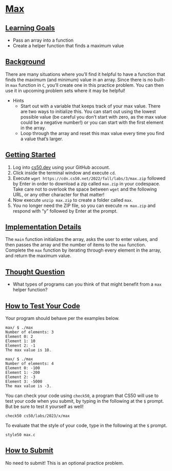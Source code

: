 # [Max](#max)

## [Learning Goals](#learning-goals)

- Pass an array into a function
- Create a helper function that finds a maximum value

## [Background](#background)

There are many situations where you’ll find it helpful to have a
function that finds the maximum (and minimum) value in an array. Since
there is no built-in `max` function in `C`, you’ll create one in this
practice problem. You can then use it in upcoming problem sets where it
may be helpful!

- Hints
  - Start out with a variable that keeps track of your max value. There
    are two ways to initialize this. You can start out using the lowest
    possible value (be careful you don’t start with zero, as the max
    value could be a negative number!) or you can start with the first
    element in the array.
  - Loop through the array and reset this max value every time you find
    a value that’s larger.

## [Getting Started](#getting-started)

1.  Log into [cs50.dev](https://cs50.dev/) using your GitHub account.
2.  Click inside the terminal window and execute `cd`.
3.  Execute `wget https://cdn.cs50.net/2022/fall/labs/3/max.zip`
    followed by Enter in order to download a zip called `max.zip` in
    your codespace. Take care not to overlook the space between `wget`
    and the following URL, or any other character for that matter!
4.  Now execute `unzip max.zip` to create a folder called `max`.
5.  You no longer need the ZIP file, so you can execute `rm max.zip` and
    respond with “y” followed by Enter at the prompt.

## [Implementation Details](#implementation-details)

The `main` function initializes the array, asks the user to enter
values, and then passes the array and the number of items to the `max`
function. Complete the `max` function by iterating through every element
in the array, and return the maximum value.

## [Thought Question](#thought-question)

- What types of programs can you think of that might benefit from a
  `max` helper function?

## [How to Test Your Code](#how-to-test-your-code)

Your program should behave per the examples below.

``` highlight
max/ $ ./max
Number of elements: 3
Element 0: 2
Element 1: 10
Element 2: -1
The max value is 10.
```

``` highlight
max/ $ ./max
Number of elements: 4
Element 0: -100
Element 1: -200
Element 2: -3
Element 3: -5000
The max value is -3.
```

You can check your code using `check50`, a program that CS50 will use to
test your code when you submit, by typing in the following at the `$`
prompt. But be sure to test it yourself as well!

``` highlight
check50 cs50/labs/2023/x/max
```

To evaluate that the style of your code, type in the following at the
`$` prompt.

``` highlight
style50 max.c
```

## [How to Submit](#how-to-submit)

No need to submit! This is an optional practice problem.
